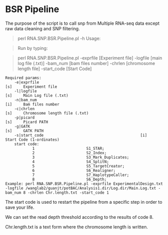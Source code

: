 # BSR Pipeline
The purpose of the script is to call snp from Multiple RNA-seq data except raw data cleaning and SNP filtering. 
>perl RNA.SNP.BSR.Pipeline.pl -h
>Usage:

>Run by typing: 

>perl RNA.SNP.BSR.Pipeline.pl -exprfile \[Experiment file\] -logfile \[main log file (.txt)\] -bam_num \[bam files 
number\] -chrlen \[chromosome length file\] -start_code \[Start Code\]

    Required params:
        -e|exprfile                                                     [s]     Experiment file
        -l|logfile                                                      [s]     Main Log file (.txt)
        -n|bam_num                                                      [i]     Bam files number
        -c|chrlen                                                       [s]     Chromosome length file (.txt)
        -p|picard                                                       [s]     Picard PATH
        -g|GATK                                                         [s]     GATK PATH
        -s|start_code                                           [i]     Start Code (1-ordinates)
        start code:
                1                       S1_STAR;
                2                       S2_Index;
                3                       S3_Mark_Duplicates;
                4                       S4_SplitN;
                5                       S5_TargetCreator;
                6                       S6_Realigner;
                7                       S7_HaplotypeCaller;
                8                       S6_Depth;
    Example: perl RNA.SNP.BSR.Pipeline.pl -exprfile ExperimentalDesign.txt -logfile /wanglab2/guanjt/potBAC/Analysis1.dir/Log.dir/Main.Log.txt -bam_num 8 -chrlen Chr.length.txt -start_code 1

The start code is used to restart the pipeline from a specific step in order to save your life.

We can set the read depth threshold according to the results of code 8.   

Chr.length.txt is a text form where the chromosome length is written. 